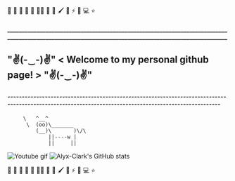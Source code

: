 🏫 🔎 🔭 🌱 🌟 🏴‍☠️ 🚩 💖 🖌️ 🎵 ⚡ 🍅 💻 ⭐
#### ______________________________________________________________________________________________________________________________________________________
## "✌(-‿-)✌"                                            < Welcome to my personal github page! >                                                                   "✌(-‿-)✌"
#### ------------------------------------------------------------------------------------------------------------------------------------------------------ 
         \   ^__^
          \  (oo)\_______
             (__)\       )\/\
                 ||----w |
                 ||     ||         
                                                                                    
![Youtube gif](https://github.com/Alyx-Clark/Alyx-Clark/raw/main/erased-satoru.gif) 
![Alyx-Clark's GitHub stats](https://github-readme-stats.vercel.app/api?username=Alyx-Clark&show_icons=true&theme=cobalt)


🏫 🔎 🔭 🌱 🌟 🏴‍☠️ 🚩 💖 🖌️ 🎵 ⚡ 🍅 💻 ⭐
